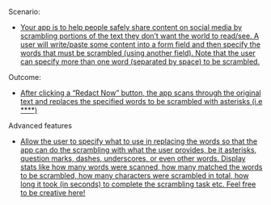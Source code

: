 Scenario:
- [Your app is to help people safely share content on social media by scrambling portions of the text they don’t want the world to read/see. A user will write/paste some content into a form field and then specify the words that must be scrambled (using another field). Note that the user can specify more than one word (separated by space) to be scrambled.]()

Outcome:
- [After clicking a “Redact Now” button, the app scans through the original text and replaces the specified words to be scrambled with asterisks (i.e ****)]()


Advanced features
- [Allow the user to specify what to use in replacing the words so that the app can do the scrambling with what the user provides, be it asterisks, question marks, dashes, underscores, or even other words.
Display stats like how many words were scanned, how many matched the words to be scrambled, how many characters were scrambled in total, how long it took (in seconds) to complete the scrambling task etc. 
Feel free to be creative here!]()
